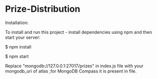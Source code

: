 # Prize-Distribution




Installation:


To install and run this project - install dependencies using npm and then start your server:


$ npm install


$ npm start



Replace "mongodb://127.0.0.1:27017/prizes" in index.js file with your mongodb_uri of atlas ,for MongoDB Compass it is present in file.
